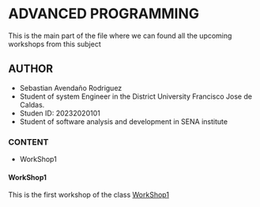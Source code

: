 # ADVANCED PROGRAMMING 

This is the main part of the file where we can found all the upcoming workshops from this subject

## AUTHOR

- Sebastian Avendaño Rodriguez<br>
- Student of system Engineer in the District University Francisco Jose de Caldas.<br>
- Studen ID: 20232020101<br>
- Student of software analysis and development in SENA institute

### CONTENT
- WorkShop1

#### WorkShop1
This is the first workshop of the class
[WorkShop1](https://github.com/animogok/Advanced_programming/tree/main/workshop-1)


